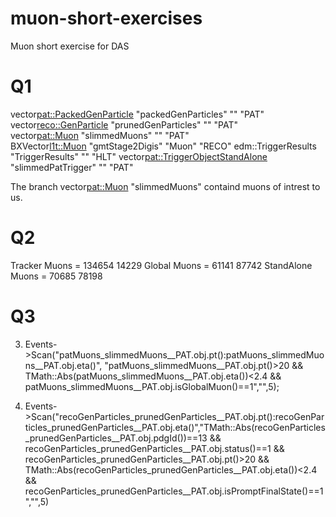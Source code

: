 # muon-short-exercises
Muon short exercise for DAS

Q1
========
vector<pat::PackedGenParticle>        "packedGenParticles"       ""                "PAT" 
vector<reco::GenParticle>             "prunedGenParticles"        ""                "PAT"      
vector<pat::Muon>                     "slimmedMuons"             ""                "PAT"    
BXVector<l1t::Muon>                   "gmtStage2Digis"           "Muon"            "RECO"
edm::TriggerResults                   "TriggerResults"           ""                "HLT"
vector<pat::TriggerObjectStandAlone>  "slimmedPatTrigger"        ""                "PAT"

The branch vector<pat::Muon> "slimmedMuons" containd muons of intrest to us.

Q2
========
Tracker Muons = 134654		14229
Global Muons = 61141		87742
StandAlone Muons = 70685	78198

Q3
========
3. Events->Scan("patMuons_slimmedMuons__PAT.obj.pt():patMuons_slimmedMuons__PAT.obj.eta()", "patMuons_slimmedMuons__PAT.obj.pt()>20 && TMath::Abs(patMuons_slimmedMuons__PAT.obj.eta())<2.4 && patMuons_slimmedMuons__PAT.obj.isGlobalMuon()==1","",5);

6. Events->Scan("recoGenParticles_prunedGenParticles__PAT.obj.pt():recoGenParticles_prunedGenParticles__PAT.obj.eta()","TMath::Abs(recoGenParticles_prunedGenParticles__PAT.obj.pdgId())==13 && recoGenParticles_prunedGenParticles__PAT.obj.status()==1 && recoGenParticles_prunedGenParticles__PAT.obj.pt()>20 && TMath::Abs(recoGenParticles_prunedGenParticles__PAT.obj.eta())<2.4 && recoGenParticles_prunedGenParticles__PAT.obj.isPromptFinalState()==1","",5)